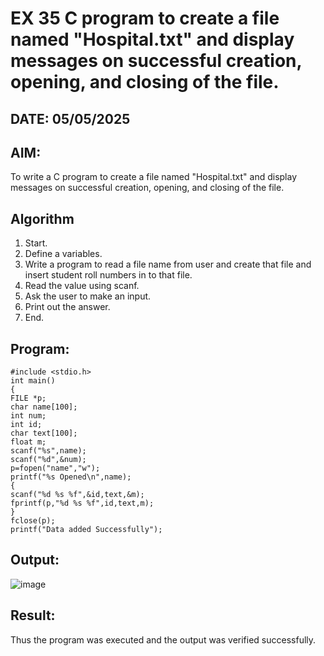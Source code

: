 # EX 35 C program to create a file named "Hospital.txt" and display messages on successful creation, opening, and closing of the file.
## DATE: 05/05/2025
## AIM:
To write a C program to create a file named "Hospital.txt" and display messages on successful creation, opening, and closing of the file.

## Algorithm
1. Start.
2. Define a variables.
3. Write a program to read a file name from user and create that file and insert student
roll numbers in to that file.
4. Read the value using scanf.
5. Ask the user to make an input.
6. Print out the answer.
7. End.
## Program:
```
#include <stdio.h>
int main()
{
FILE *p;
char name[100];
int num;
int id;
char text[100];
float m;
scanf("%s",name);
scanf("%d",&num);
p=fopen("name","w");
printf("%s Opened\n",name);
{
scanf("%d %s %f",&id,text,&m);
fprintf(p,"%d %s %f",id,text,m);
}
fclose(p);
printf("Data added Successfully");
```

## Output:

![image](https://github.com/user-attachments/assets/7f19090d-df95-4c0a-b411-7a926ff02ebf)


## Result:
Thus the program was executed and the output was verified successfully.
